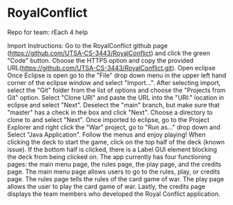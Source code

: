 # RoyalConflict
Repo for team: rEach 4 help

Import Instructions:
Go to the RoyalConflict github page (https://github.com/UTSA-CS-3443/RoyalConflict) and click the green "Code" button. 
Choose the HTTPS option and copy the provided URL(https://github.com/UTSA-CS-3443/RoyalConflict.git).
Open eclipse 
Once Eclipse is open go to the "File" drop down menu in the upper left hand corner of the eclipse window and select "Import...".
After selecting import, select the "Git" folder from the list of options and choose the "Projects from Git" option.
Select "Clone URl" and paste the URL into the "URI:" location in eclipse and select "Next".
Deselect the "main" branch, but make sure that "master" has a check in the box and click "Next".
Choose a directory to clone to and select "Next".
Once imported to eclipse, go to the Project Explorer and right click the "War" project, go to "Run as..." drop down and Select "Java Application".
Follow the menus and enjoy playing! When clicking the deck to start the game, click on the top half of the deck (known issue). If the bottom half is clicked, there is a Label GUI element blocking the deck from being clicked on. The app currently has four functioning pages: the main menu page, the rules page, the play page, and the credits page. The main menu page allows users to go to the rules, play, or credits page. The rules page tells the rules of the card game of war. The play page allows the user to play the card game of war. Lastly, the credits page displays the team members who developed the Royal Conflict application.
